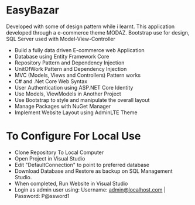 # EasyBazar
 Developed with some of design pattern while i learnt. This application developed through a e-commerce theme MODAZ. Bootstrap use for design, SQL Server used with Model-View-Controller

- Build a fully data driven E-commerce web Application
- Database using Entity Framework Core
- Repository Pattern and Dependency Injection
- UnitOfWork Pattern and Dependency Injection
- MVC (Models, Views and Controllers) Pattern works
- C# and .Net Core Web Syntax
- User Authentication using ASP.NET Core Identity
- Use Models, ViewModels in Another Project
- Use Bootstrap to style and manipulate the overall layout
- Manage Packages with NuGet Manager
- Implement Website Layout using AdminLTE Theme

# To Configure For Local Use
- Clone Repository To Local Computer
- Open Project in Visual Studio
- Edit "DefaultConnection" to point to preferred database
- Download Database and Restore as backup on SQL Management Studio.
- When completed, Run Website in Visual Studio
- Login as admin user using: Username: admin@localhost.com | Password: P@ssword1
